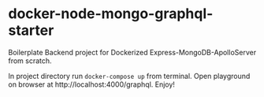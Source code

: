 # docker-node-mongo-graphql-starter
Boilerplate Backend project for Dockerized Express-MongoDB-ApolloServer from scratch.

In project directory run `docker-compose up` from terminal.
Open playground on browser at http://localhost:4000/graphql.
Enjoy!
